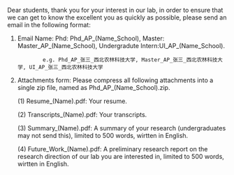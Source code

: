 Dear students, thank you for your interest in our lab, in order to ensure that we can get to know the excellent you as quickly as possible, please send an email in the following format:

1. Email Name: Phd: Phd_AP_(Name_School), Master: Master_AP_(Name_School), Undergradute Intern:UI_AP_(Name_School).

               e.g. Phd_AP_张三_西北农林科技大学, Master_AP_张三_西北农林科技大学, UI_AP_张三_西北农林科技大学

3. Attachments form: Please compress all following attachments into a single zip file, named as Phd_AP_(Name_School).zip.
   
   (1) Resume_(Name).pdf: Your resume.
   
   (2) Transcripts_(Name).pdf: Your transcripts.
   
   (3) Summary_(Name).pdf: A summary of your research (undergraduates may not send this), limited to 500 words, wirtten in English.
   
   (4) Future_Work_(Name).pdf: A preliminary research report on the research direction of our lab you are interested in, limited to 500 words, wirtten in English.
